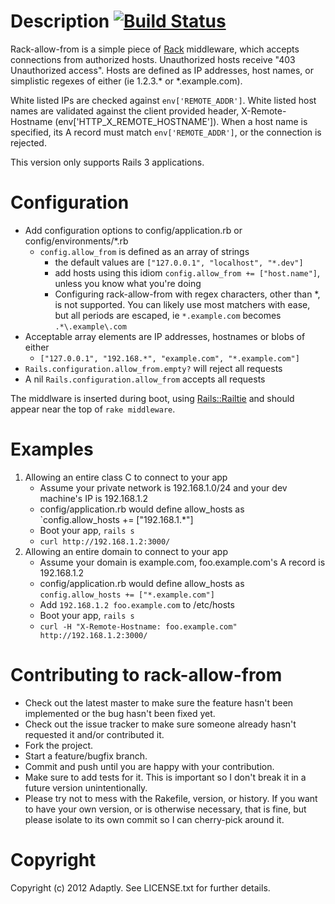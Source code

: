 # Description [![Build Status](https://secure.travis-ci.org/Adaptly/rack-allow-from.png)](http://travis-ci.org/#!/Adaptly/rack-allow-from)

Rack-allow-from is a simple piece of [Rack](https://github.com/rack/rack) middleware, which accepts connections from authorized hosts. Unauthorized hosts receive "403 Unauthorized access". Hosts are defined as IP addresses, host names, or simplistic regexes of either (ie 1.2.3.* or *.example.com). 

White listed IPs are checked against `env['REMOTE_ADDR']`. White listed host names are validated against the client provided header, X-Remote-Hostname (env['HTTP_X_REMOTE_HOSTNAME']). When a host name is specified, its A record must match `env['REMOTE_ADDR']`, or the connection is rejected.

This version only supports Rails 3 applications.

# Configuration

* Add configuration options to config/application.rb or config/environments/*.rb
    * `config.allow_from` is defined as an array of strings
        * the default values are `["127.0.0.1", "localhost", "*.dev"]`
        * add hosts using this idiom `config.allow_from += ["host.name"]`, unless you know what you're doing
        * Configuring rack-allow-from with regex characters, other than *, is not supported. You can likely use most matchers with ease, but all periods are escaped, ie `*.example.com` becomes `.*\.example\.com`
* Acceptable array elements are IP addresses, hostnames or blobs of either
    * `["127.0.0.1", "192.168.*", "example.com", "*.example.com"]`
* `Rails.configuration.allow_from.empty?` will reject all requests
* A nil `Rails.configuration.allow_from` accepts all requests

The middlware is inserted during boot, using [Rails::Railtie](http://api.rubyonrails.org/classes/Rails/Railtie.html) and should appear near the top of `rake middleware`.

# Examples

1. Allowing an entire class C to connect to your app
    * Assume your private network is 192.168.1.0/24 and your dev machine's IP is 192.168.1.2
    * config/application.rb would define allow_hosts as `config.allow_hosts += ["192.168.1.*"]
    * Boot your app, `rails s`
    * `curl http://192.168.1.2:3000/`
1. Allowing an entire domain to connect to your app
    * Assume your domain is example.com, foo.example.com's A record is 192.168.1.2
    * config/application.rb would define allow_hosts as `config.allow_hosts += ["*.example.com"]`
    * Add `192.168.1.2 foo.example.com` to /etc/hosts
    * Boot your app, `rails s`
    * `curl -H "X-Remote-Hostname: foo.example.com" http://192.168.1.2:3000/`

# Contributing to rack-allow-from
 
* Check out the latest master to make sure the feature hasn't been implemented or the bug hasn't been fixed yet.
* Check out the issue tracker to make sure someone already hasn't requested it and/or contributed it.
* Fork the project.
* Start a feature/bugfix branch.
* Commit and push until you are happy with your contribution.
* Make sure to add tests for it. This is important so I don't break it in a future version unintentionally.
* Please try not to mess with the Rakefile, version, or history. If you want to have your own version, or is otherwise necessary, that is fine, but please isolate to its own commit so I can cherry-pick around it.

# Copyright

Copyright (c) 2012 Adaptly. See LICENSE.txt for further details.

